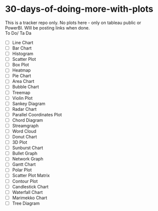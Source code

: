 # 30-days-of-doing-more-with-plots
This is a tracker repo only. No plots here - only on tableau public or PowerBI. WIll be posting links when done.<br>
To Do/ Ta Da
- [ ] Line Chart
- [ ] Bar Chart
- [ ] Histogram
- [ ] Scatter Plot
- [ ] Box Plot
- [ ] Heatmap
- [ ] Pie Chart
- [ ] Area Chart
- [ ] Bubble Chart
- [ ] Treemap
- [ ] Violin Plot
- [ ] Sankey Diagram
- [ ] Radar Chart
- [ ] Parallel Coordinates Plot
- [ ] Chord Diagram
- [ ] Streamgraph
- [ ] Word Cloud
- [ ] Donut Chart
- [ ] 3D Plot
- [ ] Sunburst Chart
- [ ] Bullet Graph
- [ ] Network Graph
- [ ] Gantt Chart
- [ ] Polar Plot
- [ ] Scatter Plot Matrix
- [ ] Contour Plot
- [ ] Candlestick Chart
- [ ] Waterfall Chart
- [ ] Marimekko Chart
- [ ] Tree Diagram
